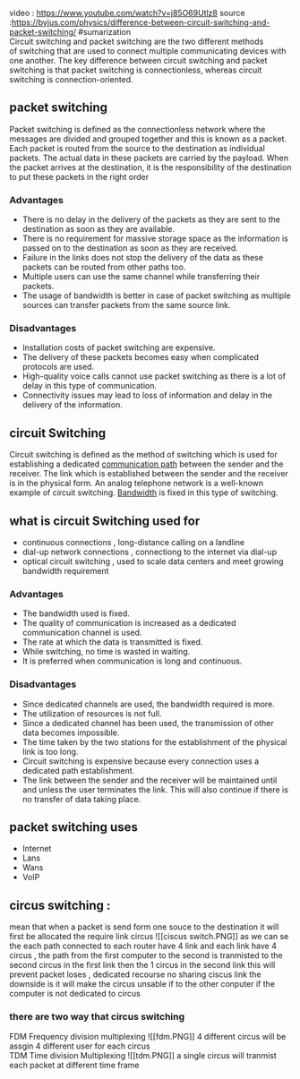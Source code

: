 video : https://www.youtube.com/watch?v=j85O69Utlz8
source :https://byjus.com/physics/difference-between-circuit-switching-and-packet-switching/
#sumarization  
Circuit switching and packet switching are the two different methods of switching that are used to connect multiple communicating devices with one another. The key difference between circuit switching and packet switching is that packet switching is connectionless, whereas circuit switching is connection-oriented.
## packet switching 
Packet switching is defined as the connectionless network where the messages are divided and grouped together and this is known as a packet. Each packet is routed from the source to the destination as individual packets. The actual data in these packets are carried by the payload. When the packet arrives at the destination, it is the responsibility of the destination to put these packets in the right order

### Advantages

-   There is no delay in the delivery of the packets as they are sent to the destination as soon as they are available.
-   There is no requirement for massive storage space as the information is passed on to the destination as soon as they are received.
-   Failure in the links does not stop the delivery of the data as these packets can be routed from other paths too.
-   Multiple users can use the same channel while transferring their packets.
-   The usage of bandwidth is better in case of packet switching as multiple sources can transfer packets from the same source link.

### Disadvantages

-   Installation costs of packet switching are expensive.
-   The delivery of these packets becomes easy when complicated protocols are used.
-   High-quality voice calls cannot use packet switching as there is a lot of delay in this type of communication.
-   Connectivity issues may lead to loss of information and delay in the delivery of the information.
## circuit Switching 
Circuit switching is defined as the method of switching which is used for establishing a dedicated [communication path](https://byjus.com/jee/communication-systems/) between the sender and the receiver. The link which is established between the sender and the receiver is in the physical form. An analog telephone network is a well-known example of circuit switching. [Bandwidth](https://byjus.com/physics/what-is-bandwidth-of-a-signal-how-is-bandwidth-measured/) is fixed in this type of switching.
## what is circuit Switching used for 
- continuous connections , long-distance calling on a landline 
- dial-up network connections , connectiong to the internet via dial-up 
- optical circuit switching , used to scale data centers and meet growing bandwidth requirement 
### Advantages 

-   The bandwidth used is fixed.
-   The quality of communication is increased as a dedicated communication channel is used.
-   The rate at which the data is transmitted is fixed.
-   While switching, no time is wasted in waiting.
-   It is preferred when communication is long and continuous.

### Disadvantages 

-   Since dedicated channels are used, the bandwidth required is more.
-   The utilization of resources is not full.
-   Since a dedicated channel has been used, the transmission of other data becomes impossible.
-   The time taken by the two stations for the establishment of the physical link is too long.
-   Circuit switching is expensive because every connection uses a dedicated path establishment.
-   The link between the sender and the receiver will be maintained until and unless the user terminates the link. This will also continue if there is no transfer of data taking place.
## packet switching uses 
- Internet 
- Lans 
- Wans 
- VoIP 

## circus switching : 
mean that when a packet is send form one souce to the destination it will first be allocated the require link circus 
![[ciscus switch.PNG]]
as we can se the each path connected to each router  have 4 link and each link have 4 circus , the path from the first computer to the second is tranmisted to the second circus   in the first link then the 1 circus in the second link 
this will prevent packet loses , dedicated recourse no sharing ciscus link
the downside is it will make the circus unsable if to the other conputer if the computer is not dedicated to circus

### there are two way that circus switching 
FDM Frequency division multiplexing 
![[fdm.PNG]]
4 different circus will be assgin 4 different user for each circus  
TDM  Time division Multiplexing 
![[tdm.PNG]]
a single circus will tranmist each packet at different time frame 


